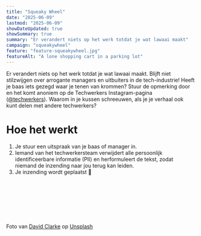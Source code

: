 ```yaml
---
title: "Squeaky Wheel"
date: "2025-06-09"
lastmod: "2025-06-09"
showDateUpdated: true
showSummary: true
summary: "Er verandert niets op het werk totdat je wat lawaai maakt"
campaign: "squeakywheel"
feature: "feature-squeakywheel.jpg"
featureAlt: "A lone shopping cart in a parking lot"
---
```


Er verandert niets op het werk totdat je wat lawaai maakt. Blijft niet stilzwijgen over arrogante managers en uitbuiters in de tech-industrie! Heeft je baas iets gezegd waar je tenen van krommen? Stuur de opmerking door en het komt anoniem op de Techwerkers Instagram-pagina ([@techwerkers](https://instagram.com/techwerkers/)). Waarom in je kussen schreeuwen, als je je verhaal ook kunt delen met andere techwerkers?

# Hoe het werkt

1. Je stuur een uitspraak van je baas of manager in. 
2. Iemand van het techwerkersteam verwijdert alle persoonlijk identificeerbare informatie (PII) en herformuleert de tekst, zodat niemand de inzending naar jou terug kan leiden. 
3. Je inzending wordt geplaatst 🎉 

<iframe data-tally-src="https://tally.so/embed/meob7e?alignLeft=1&hideTitle=1&transparentBackground=1&dynamicHeight=1" loading="lazy" width="100%" height="100" frameborder="0" marginheight="0" marginwidth="0" title="Squeaky wheel confessionals"></iframe>
<script>var d=document,w="https://tally.so/widgets/embed.js",v=function(){"undefined"!=typeof Tally?Tally.loadEmbeds():d.querySelectorAll("iframe[data-tally-src]:not([src])").forEach((function(e){e.src=e.dataset.tallySrc}))};if("undefined"!=typeof Tally)v();else if(d.querySelector('script[src="'+w+'"]')==null){var s=d.createElement("script");s.src=w,s.onload=v,s.onerror=v,d.body.appendChild(s);}</script>

Foto van [David Clarke](https://unsplash.com/@thethinblackframe?utm_content=creditCopyText&utm_medium=referral&utm_source=unsplash) op [Unsplash](https://unsplash.com/photos/gray-shopping-cart-wQSe8GKVKoE?utm_content=creditCopyText&utm_medium=referral&utm_source=unsplash")
